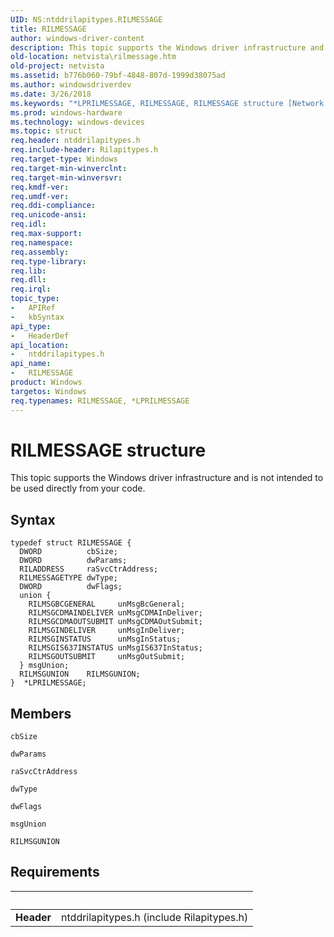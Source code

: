 ```yaml
---
UID: NS:ntddrilapitypes.RILMESSAGE
title: RILMESSAGE
author: windows-driver-content
description: This topic supports the Windows driver infrastructure and is not intended to be used directly from your code.
old-location: netvista\rilmessage.htm
old-project: netvista
ms.assetid: b776b060-79bf-4848-807d-1999d38075ad
ms.author: windowsdriverdev
ms.date: 3/26/2018
ms.keywords: "*LPRILMESSAGE, RILMESSAGE, RILMESSAGE structure [Network Drivers Starting with Windows Vista], netvista.rilmessage, ntddrilapitypes/RILMESSAGE"
ms.prod: windows-hardware
ms.technology: windows-devices
ms.topic: struct
req.header: ntddrilapitypes.h
req.include-header: Rilapitypes.h
req.target-type: Windows
req.target-min-winverclnt: 
req.target-min-winversvr: 
req.kmdf-ver: 
req.umdf-ver: 
req.ddi-compliance: 
req.unicode-ansi: 
req.idl: 
req.max-support: 
req.namespace: 
req.assembly: 
req.type-library: 
req.lib: 
req.dll: 
req.irql: 
topic_type:
-	APIRef
-	kbSyntax
api_type:
-	HeaderDef
api_location:
-	ntddrilapitypes.h
api_name:
-	RILMESSAGE
product: Windows
targetos: Windows
req.typenames: RILMESSAGE, *LPRILMESSAGE
---
```


# RILMESSAGE structure
This topic supports the Windows driver infrastructure and is not intended to be used directly from your code.

## Syntax
```
typedef struct RILMESSAGE {
  DWORD          cbSize;
  DWORD          dwParams;
  RILADDRESS     raSvcCtrAddress;
  RILMESSAGETYPE dwType;
  DWORD          dwFlags;
  union {
    RILMSGBCGENERAL     unMsgBcGeneral;
    RILMSGCDMAINDELIVER unMsgCDMAInDeliver;
    RILMSGCDMAOUTSUBMIT unMsgCDMAOutSubmit;
    RILMSGINDELIVER     unMsgInDeliver;
    RILMSGINSTATUS      unMsgInStatus;
    RILMSGIS637INSTATUS unMsgIS637InStatus;
    RILMSGOUTSUBMIT     unMsgOutSubmit;
  } msgUnion;
  RILMSGUNION    RILMSGUNION;
}  *LPRILMESSAGE;
```

## Members


`cbSize`



`dwParams`



`raSvcCtrAddress`



`dwType`



`dwFlags`



`msgUnion`



`RILMSGUNION`




## Requirements
| &nbsp; | &nbsp; |
| ---- |:---- |
| **Header** | ntddrilapitypes.h (include Rilapitypes.h) |